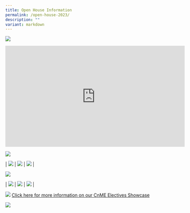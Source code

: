 ```yaml
---
title: Open House Information
permalink: /open-house-2023/
description: ""
variant: markdown
---
```

![](/images/Open%20House%202023/messageoftheday_web4.jpg)

<iframe allowfullscreen="" allow="accelerometer; autoplay; clipboard-write; encrypted-media; gyroscope; picture-in-picture; web-share" frameborder="0" title="YouTube video player" src="https://www.youtube.com/embed/jTsFhp91-Oc?si=B8wOXovFFVa19jli" height="315" width="560"></iframe>

<a href="https://www.figma.com/proto/Tj9TYwD8VwGeDr8tuVJYan/Open-House-Map?type=design&amp;node-id=20-404&amp;t=V3eq4bJPx48MfBoB-1&amp;scaling=min-zoom&amp;page-id=0%3A1&amp;starting-point-node-id=20%3A404&amp;mode=design/"><img src="/images/Open%20House%202023/openhouse_campusguide.png"></a>

| ![](/images/Open%20House%202023/openhouse_2240x1260_5.jpg) | ![](/images/Open%20House%202023/openhouse_2240x1260_3.jpg) | ![](/images/Open%20House%202023/openhouse_2240x1260_4.jpg) |

![](/images/Open%20House%202023/openhouse_web-01.png)

| ![](/images/Open%20House%202023/openhouse_2240x1260_1.jpg) | ![](/images/Open%20House%202023/openhouse_2240x1260_2.jpg) | ![](/images/Open%20House%202023/openhouse_2240x1260_6.jpg) |

![](/images/Open%20House%202023/Publicity.jpg)
[Click here for more information on our CnME Electives Showcase](https://docs.google.com/document/d/1r6xJ2zUw8VIpM1r7XxY0l2dUQ3HMzan3zCmgClsC1LQ/edit?usp=sharing)

<a href="/files/Frequently_Asked_Questions_for_Website.pdf"><img src="/images/Open%20House%202023/openhouse_faq.png"></a>